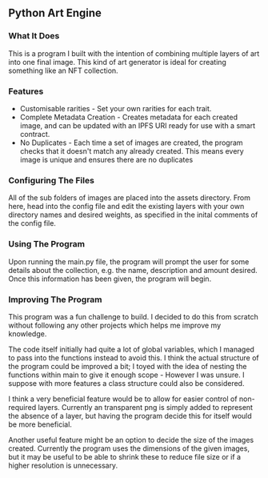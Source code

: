 ## Python Art Engine

### What It Does

This is a program I built with the intention of combining multiple layers of art into one final image. This kind of art generator is ideal for creating something like an NFT collection.

### Features
- Customisable rarities - Set your own rarities for each trait.
- Complete Metadata Creation - Creates metadata for each created image, and can be updated with an IPFS URI ready for use with a smart contract.
- No Duplicates - Each time a set of images are created, the program checks that it doesn't match any already created. This means every image is unique and ensures there are no duplicates

### Configuring The Files

All of the sub folders of images are placed into the assets directory. From here, head into the config file and edit the existing layers with your own directory names and desired weights, as specified in the inital comments of the config file.

### Using The Program

Upon running the main.py file, the program will prompt the user for some details about the collection, e.g. the name, description and amount desired. Once this information has been given, the program will begin.

### Improving The Program

This program was a fun challenge to build. I decided to do this from scratch without following any other projects which helps me improve my knowledge.

The code itself initially had quite a lot of global variables, which I managed to pass into the functions instead to avoid this. I think the actual structure of the program could be improved a bit; I toyed with the idea of nesting the functions within main to give it enough scope - However I was unsure. I suppose with more features a class structure could also be considered.

I think a very beneficial feature would be to allow for easier control of non-required layers. Currently an transparent png is simply added to represent the absence of a layer, but having the program decide this for itself would be more beneficial.

Another useful feature might be an option to decide the size of the images created. Currently the program uses the dimensions of the given images, but it may be useful to be able to shrink these to reduce file size or if a higher resolution is unnecessary.